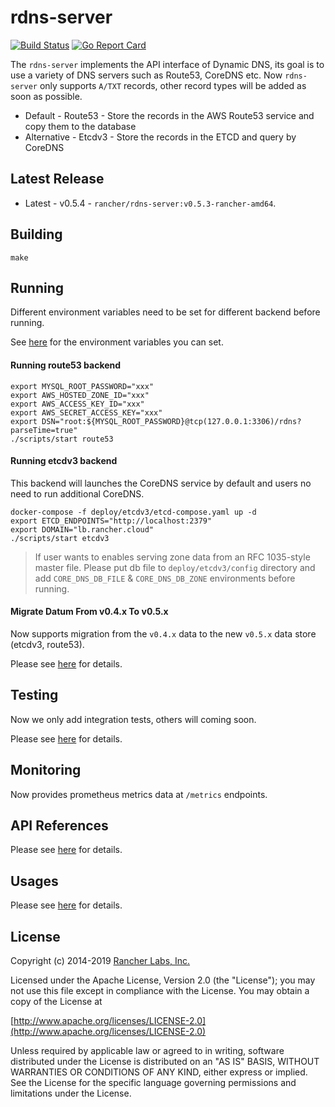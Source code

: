 rdns-server
========

[![Build Status](https://drone-publish.rancher.io/api/badges/rancher/rdns-server/status.svg)](https://drone-publish.rancher.io/rancher/rdns-server)
[![Go Report Card](https://goreportcard.com/badge/github.com/rancher/rdns-server)](https://goreportcard.com/report/github.com/rancher/rdns-server)

The `rdns-server` implements the API interface of Dynamic DNS, its goal is to use a variety of DNS servers such as Route53, CoreDNS etc.
Now `rdns-server` only supports `A/TXT` records, other record types will be added as soon as possible.

* Default - Route53 - Store the records in the AWS Route53 service and copy them to the database
* Alternative - Etcdv3 - Store the records in the ETCD and query by CoreDNS

## Latest Release
* Latest - v0.5.4 - `rancher/rdns-server:v0.5.3-rancher-amd64`.

## Building

`make`

## Running
Different environment variables need to be set for different backend before running.

See [here](https://github.com/rancher/rdns-server/blob/master/doc/usages.md) for the environment variables you can set.

#### Running route53 backend
```
export MYSQL_ROOT_PASSWORD="xxx"
export AWS_HOSTED_ZONE_ID="xxx"
export AWS_ACCESS_KEY_ID="xxx"
export AWS_SECRET_ACCESS_KEY="xxx"
export DSN="root:${MYSQL_ROOT_PASSWORD}@tcp(127.0.0.1:3306)/rdns?parseTime=true"
./scripts/start route53
```

#### Running etcdv3 backend
This backend will launches the CoreDNS service by default and users no need to run additional CoreDNS.

```
docker-compose -f deploy/etcdv3/etcd-compose.yaml up -d
export ETCD_ENDPOINTS="http://localhost:2379"
export DOMAIN="lb.rancher.cloud"
./scripts/start etcdv3
```

> If user wants to enables serving zone data from an RFC 1035-style master file. 
> Please put db file to `deploy/etcdv3/config` directory and add `CORE_DNS_DB_FILE` & `CORE_DNS_DB_ZONE` environments before running.

#### Migrate Datum From v0.4.x To v0.5.x
Now supports migration from the `v0.4.x` data to the new `v0.5.x` data store (etcdv3, route53). 

Please see [here](https://github.com/Jason-ZW/rdns-migrate-tools#rdns-migrate-tools) for details.

## Testing
Now we only add integration tests, others will coming soon.

Please see [here](https://github.com/rancher/rdns-server/tree/master/tests/integration) for details.

## Monitoring
Now provides prometheus metrics data at `/metrics` endpoints.

## API References
Please see [here](https://github.com/rancher/rdns-server/blob/master/doc/apis.md) for details.

## Usages
Please see [here](https://github.com/rancher/rdns-server/blob/master/doc/usages.md) for details.

## License
Copyright (c) 2014-2019 [Rancher Labs, Inc.](http://rancher.com)

Licensed under the Apache License, Version 2.0 (the "License");
you may not use this file except in compliance with the License.
You may obtain a copy of the License at

[http://www.apache.org/licenses/LICENSE-2.0](http://www.apache.org/licenses/LICENSE-2.0)

Unless required by applicable law or agreed to in writing, software
distributed under the License is distributed on an "AS IS" BASIS,
WITHOUT WARRANTIES OR CONDITIONS OF ANY KIND, either express or implied.
See the License for the specific language governing permissions and
limitations under the License.
